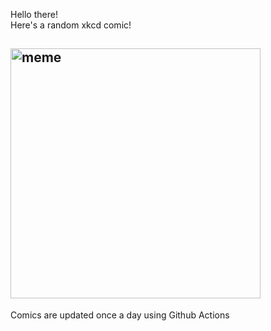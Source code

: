 Hello there! <br>Here's a random xkcd comic!<br>
## <img src="https://imgs.xkcd.com/comics/definition_of_e.png" alt="meme" width="400"/><br>
Comics are updated once a day using Github Actions